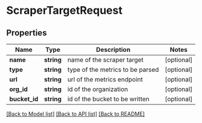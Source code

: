 # ScraperTargetRequest

## Properties
Name | Type | Description | Notes
------------ | ------------- | ------------- | -------------
**name** | **string** | name of the scraper target | [optional] 
**type** | **string** | type of the metrics to be parsed | [optional] 
**url** | **string** | url of the metrics endpoint | [optional] 
**org_id** | **string** | id of the organization | [optional] 
**bucket_id** | **string** | id of the bucket to be written | [optional] 

[[Back to Model list]](../README.md#documentation-for-models) [[Back to API list]](../README.md#documentation-for-api-endpoints) [[Back to README]](../README.md)


